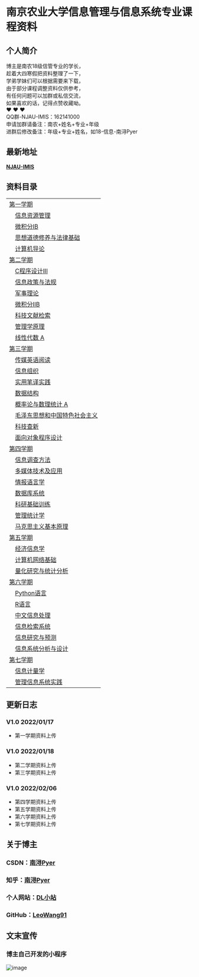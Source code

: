 # 南京农业大学信息管理与信息系统专业课程资料


## 个人简介

博主是南农18级信管专业的学长，<br/>
趁着大四寒假把资料整理了一下，<br/>
学弟学妹们可以根据需要来下载，<br/>
由于部分课程调整资料仅供参考，<br/>
有任何问题可以加群或私信交流，<br/>
如果喜欢的话，记得点赞收藏呦。<br/>
❤ ❤ ❤<br/>
QQ群-NJAU-IMIS：162141000<br/>
申请加群请备注：南农+姓名+专业+年级<br/>
进群后修改备注：年级+专业+姓名，如18-信息-南浔Pyer

## 最新地址
<a href="https://www.idalei.top/source/2022/03/28/njau-imis"><b>NJAU-IMIS</b></a>


## 资料目录

<table>
<tr><td ><a href="https://github.com/LeoWang91/NJAU-IMIS/tree/main/%E7%AC%AC%E4%B8%80%E5%AD%A6%E6%9C%9F">第一学期</a></td></tr>
  <tr><td>&emsp;<a href="https://github.com/LeoWang91/NJAU-IMIS/tree/main/%E7%AC%AC%E4%B8%80%E5%AD%A6%E6%9C%9F/%E4%BF%A1%E6%81%AF%E8%B5%84%E6%BA%90%E7%AE%A1%E7%90%86">信息资源管理</a></td></tr>
  <tr><td>&emsp;<a href="https://github.com/LeoWang91/NJAU-IMIS/tree/main/%E7%AC%AC%E4%B8%80%E5%AD%A6%E6%9C%9F/%E5%BE%AE%E7%A7%AF%E5%88%86%E2%85%A0B">微积分ⅠB</a></td></tr>
  <tr><td>&emsp;<a href="https://github.com/LeoWang91/NJAU-IMIS/tree/main/%E7%AC%AC%E4%B8%80%E5%AD%A6%E6%9C%9F/%E6%80%9D%E6%83%B3%E9%81%93%E5%BE%B7%E4%BF%AE%E5%85%BB%E4%B8%8E%E6%B3%95%E5%BE%8B%E5%9F%BA%E7%A1%80">思想道德修养与法律基础</a></td></tr>
  <tr><td>&emsp;<a href="https://github.com/LeoWang91/NJAU-IMIS/tree/main/%E7%AC%AC%E4%B8%80%E5%AD%A6%E6%9C%9F/%E8%AE%A1%E7%AE%97%E6%9C%BA%E5%AF%BC%E8%AE%BA">计算机导论</a></td></tr>
  
<tr><td ><a href="https://github.com/LeoWang91/NJAU-IMIS/tree/main/%E7%AC%AC%E4%BA%8C%E5%AD%A6%E6%9C%9F">第二学期</a></td></tr>
  <tr><td>&emsp;<a href="https://github.com/LeoWang91/NJAU-IMIS/tree/main/%E7%AC%AC%E4%BA%8C%E5%AD%A6%E6%9C%9F/C%E7%A8%8B%E5%BA%8F%E8%AE%BE%E8%AE%A1%E2%85%A2">C程序设计Ⅲ</a></td></tr>
  <tr><td>&emsp;<a href="https://github.com/LeoWang91/NJAU-IMIS/tree/main/%E7%AC%AC%E4%BA%8C%E5%AD%A6%E6%9C%9F/%E4%BF%A1%E6%81%AF%E6%94%BF%E7%AD%96%E4%B8%8E%E6%B3%95%E8%A7%84">信息政策与法规</a></td></tr>
  <tr><td>&emsp;<a href="https://github.com/LeoWang91/NJAU-IMIS/tree/main/%E7%AC%AC%E4%BA%8C%E5%AD%A6%E6%9C%9F/%E5%86%9B%E4%BA%8B%E7%90%86%E8%AE%BA">军事理论</a></td></tr>
  <tr><td>&emsp;<a href="https://github.com/LeoWang91/NJAU-IMIS/tree/main/%E7%AC%AC%E4%BA%8C%E5%AD%A6%E6%9C%9F/%E5%BE%AE%E7%A7%AF%E5%88%86%E2%85%A1B">微积分ⅡB</a></td></tr>
  <tr><td>&emsp;<a href="https://github.com/LeoWang91/NJAU-IMIS/tree/main/%E7%AC%AC%E4%BA%8C%E5%AD%A6%E6%9C%9F/%E7%A7%91%E6%8A%80%E6%96%87%E7%8C%AE%E6%A3%80%E7%B4%A2">科技文献检索</a></td></tr>
  <tr><td>&emsp;<a href="https://github.com/LeoWang91/NJAU-IMIS/tree/main/%E7%AC%AC%E4%BA%8C%E5%AD%A6%E6%9C%9F/%E7%AE%A1%E7%90%86%E5%AD%A6%E5%8E%9F%E7%90%86">管理学原理</a></td></tr>
  <tr><td>&emsp;<a href="https://github.com/LeoWang91/NJAU-IMIS/tree/main/%E7%AC%AC%E4%BA%8C%E5%AD%A6%E6%9C%9F/%E7%BA%BF%E6%80%A7%E4%BB%A3%E6%95%B0%20A">线性代数 A</a></td></tr>
  
<tr><td ><a href="https://github.com/LeoWang91/NJAU-IMIS/tree/main/%E7%AC%AC%E4%B8%89%E5%AD%A6%E6%9C%9F">第三学期</a></td></tr>
  <tr><td>&emsp;<a href="https://github.com/LeoWang91/NJAU-IMIS/tree/main/%E7%AC%AC%E4%B8%89%E5%AD%A6%E6%9C%9F/%E4%BC%A0%E5%AA%92%E8%8B%B1%E8%AF%AD%E9%98%85%E8%AF%BB">传媒英语阅读</a></td></tr>
  <tr><td>&emsp;<a href="https://github.com/LeoWang91/NJAU-IMIS/tree/main/%E7%AC%AC%E4%B8%89%E5%AD%A6%E6%9C%9F/%E4%BF%A1%E6%81%AF%E7%BB%84%E7%BB%87">信息组织</a></td></tr>
  <tr><td>&emsp;<a href="https://github.com/LeoWang91/NJAU-IMIS/tree/main/%E7%AC%AC%E4%B8%89%E5%AD%A6%E6%9C%9F/%E5%AE%9E%E7%94%A8%E7%AC%94%E8%AF%91%E5%AE%9E%E8%B7%B5">实用笔译实践</a></td></tr>
  <tr><td>&emsp;<a href="https://github.com/LeoWang91/NJAU-IMIS/tree/main/%E7%AC%AC%E4%B8%89%E5%AD%A6%E6%9C%9F/%E6%95%B0%E6%8D%AE%E7%BB%93%E6%9E%84">数据结构</a></td></tr>
  <tr><td>&emsp;<a href="https://github.com/LeoWang91/NJAU-IMIS/tree/main/%E7%AC%AC%E4%B8%89%E5%AD%A6%E6%9C%9F/%E6%A6%82%E7%8E%87%E8%AE%BA%E4%B8%8E%E6%95%B0%E7%90%86%E7%BB%9F%E8%AE%A1%20A">概率论与数理统计 A</a></td></tr>
  <tr><td>&emsp;<a href="https://github.com/LeoWang91/NJAU-IMIS/tree/main/%E7%AC%AC%E4%B8%89%E5%AD%A6%E6%9C%9F/%E6%AF%9B%E6%B3%BD%E4%B8%9C%E6%80%9D%E6%83%B3%E5%92%8C%E4%B8%AD%E5%9B%BD%E7%89%B9%E8%89%B2%E7%A4%BE%E4%BC%9A%E4%B8%BB%E4%B9%89">毛泽东思想和中国特色社会主义</a></td></tr>
  <tr><td>&emsp;<a href="https://github.com/LeoWang91/NJAU-IMIS/tree/main/%E7%AC%AC%E4%B8%89%E5%AD%A6%E6%9C%9F/%E7%A7%91%E6%8A%80%E6%9F%A5%E6%96%B0">科技查新</a></td></tr>
  <tr><td>&emsp;<a href="https://github.com/LeoWang91/NJAU-IMIS/tree/main/%E7%AC%AC%E4%B8%89%E5%AD%A6%E6%9C%9F/%E9%9D%A2%E5%90%91%E5%AF%B9%E8%B1%A1%E7%A8%8B%E5%BA%8F%E8%AE%BE%E8%AE%A1">面向对象程序设计</a></td></tr> 
  
<tr><td ><a href="https://github.com/LeoWang91/NJAU-IMIS/tree/main/%E7%AC%AC%E5%9B%9B%E5%AD%A6%E6%9C%9F">第四学期</a></td></tr>
  <tr><td>&emsp;<a href="https://github.com/LeoWang91/NJAU-IMIS/tree/main/%E7%AC%AC%E5%9B%9B%E5%AD%A6%E6%9C%9F/%E4%BF%A1%E6%81%AF%E8%B0%83%E6%9F%A5%E6%96%B9%E6%B3%95">信息调查方法</a></td></tr>
  <tr><td>&emsp;<a href="https://github.com/LeoWang91/NJAU-IMIS/tree/main/%E7%AC%AC%E5%9B%9B%E5%AD%A6%E6%9C%9F/%E5%A4%9A%E5%AA%92%E4%BD%93%E6%8A%80%E6%9C%AF%E5%8F%8A%E5%BA%94%E7%94%A8">多媒体技术及应用</a></td></tr>
  <tr><td>&emsp;<a href="https://github.com/LeoWang91/NJAU-IMIS/tree/main/%E7%AC%AC%E5%9B%9B%E5%AD%A6%E6%9C%9F/%E6%83%85%E6%8A%A5%E8%AF%AD%E8%A8%80%E5%AD%A6">情报语言学</a></td></tr>
  <tr><td>&emsp;<a href="https://github.com/LeoWang91/NJAU-IMIS/tree/main/%E7%AC%AC%E5%9B%9B%E5%AD%A6%E6%9C%9F/%E6%95%B0%E6%8D%AE%E5%BA%93%E7%B3%BB%E7%BB%9F">数据库系统</a></td></tr>
  <tr><td>&emsp;<a href="https://github.com/LeoWang91/NJAU-IMIS/tree/main/%E7%AC%AC%E5%9B%9B%E5%AD%A6%E6%9C%9F/%E7%A7%91%E7%A0%94%E5%9F%BA%E7%A1%80%E8%AE%AD%E7%BB%83">科研基础训练</a></td></tr>
  <tr><td>&emsp;<a href="https://github.com/LeoWang91/NJAU-IMIS/tree/main/%E7%AC%AC%E5%9B%9B%E5%AD%A6%E6%9C%9F/%E7%AE%A1%E7%90%86%E7%BB%9F%E8%AE%A1%E5%AD%A6">管理统计学</a></td></tr>
  <tr><td>&emsp;<a href="https://github.com/LeoWang91/NJAU-IMIS/tree/main/%E7%AC%AC%E5%9B%9B%E5%AD%A6%E6%9C%9F/%E9%A9%AC%E5%85%8B%E6%80%9D%E4%B8%BB%E4%B9%89%E5%9F%BA%E6%9C%AC%E5%8E%9F%E7%90%86">马克思主义基本原理</a></td></tr>
  
<tr><td ><a href="https://github.com/LeoWang91/NJAU-IMIS/tree/main/%E7%AC%AC%E4%BA%94%E5%AD%A6%E6%9C%9F">第五学期</a></td></tr>
  <tr><td>&emsp;<a href="https://github.com/LeoWang91/NJAU-IMIS/tree/main/%E7%AC%AC%E4%BA%94%E5%AD%A6%E6%9C%9F/%E7%BB%8F%E6%B5%8E%E4%BF%A1%E6%81%AF%E5%AD%A6">经济信息学</a></td></tr>
  <tr><td>&emsp;<a href="https://github.com/LeoWang91/NJAU-IMIS/tree/main/%E7%AC%AC%E4%BA%94%E5%AD%A6%E6%9C%9F/%E8%AE%A1%E7%AE%97%E6%9C%BA%E7%BD%91%E7%BB%9C%E5%9F%BA%E7%A1%80">计算机网络基础</a></td></tr>
  <tr><td>&emsp;<a href="https://github.com/LeoWang91/NJAU-IMIS/tree/main/%E7%AC%AC%E4%BA%94%E5%AD%A6%E6%9C%9F/%E9%87%8F%E5%8C%96%E7%A0%94%E7%A9%B6%E4%B8%8E%E7%BB%9F%E8%AE%A1%E5%88%86%E6%9E%90">量化研究与统计分析</a></td></tr>
  
<tr><td ><a href="https://github.com/LeoWang91/NJAU-IMIS/tree/main/%E7%AC%AC%E5%85%AD%E5%AD%A6%E6%9C%9F">第六学期</a></td></tr>
  <tr><td>&emsp;<a href="https://github.com/LeoWang91/NJAU-IMIS/tree/main/%E7%AC%AC%E5%85%AD%E5%AD%A6%E6%9C%9F/Python%E8%AF%AD%E8%A8%80">Python语言</a></td></tr>
  <tr><td>&emsp;<a href="https://github.com/LeoWang91/NJAU-IMIS/tree/main/%E7%AC%AC%E5%85%AD%E5%AD%A6%E6%9C%9F/R%E8%AF%AD%E8%A8%80">R语言</a></td></tr>
  <tr><td>&emsp;<a href="https://github.com/LeoWang91/NJAU-IMIS/tree/main/%E7%AC%AC%E5%85%AD%E5%AD%A6%E6%9C%9F/%E4%B8%AD%E6%96%87%E4%BF%A1%E6%81%AF%E5%A4%84%E7%90%86">中文信息处理</a></td></tr>
  <tr><td>&emsp;<a href="https://github.com/LeoWang91/NJAU-IMIS/tree/main/%E7%AC%AC%E5%85%AD%E5%AD%A6%E6%9C%9F/%E4%BF%A1%E6%81%AF%E6%A3%80%E7%B4%A2%E7%B3%BB%E7%BB%9F">信息检索系统</a></td></tr>
  <tr><td>&emsp;<a href="https://github.com/LeoWang91/NJAU-IMIS/tree/main/%E7%AC%AC%E5%85%AD%E5%AD%A6%E6%9C%9F/%E4%BF%A1%E6%81%AF%E7%A0%94%E7%A9%B6%E4%B8%8E%E9%A2%84%E6%B5%8B">信息研究与预测</a></td></tr>
  <tr><td>&emsp;<a href="https://github.com/LeoWang91/NJAU-IMIS/tree/main/%E7%AC%AC%E5%85%AD%E5%AD%A6%E6%9C%9F/%E4%BF%A1%E6%81%AF%E7%B3%BB%E7%BB%9F%E5%88%86%E6%9E%90%E4%B8%8E%E8%AE%BE%E8%AE%A1">信息系统分析与设计</a></td></tr>
  
<tr><td ><a href="https://github.com/LeoWang91/NJAU-IMIS/tree/main/%E7%AC%AC%E4%B8%83%E5%AD%A6%E6%9C%9F">第七学期</a></td></tr>
  <tr><td>&emsp;<a href="https://github.com/LeoWang91/NJAU-IMIS/tree/main/%E7%AC%AC%E4%B8%83%E5%AD%A6%E6%9C%9F/%E4%BF%A1%E6%81%AF%E8%AE%A1%E9%87%8F%E5%AD%A6">信息计量学</a></td></tr>
  <tr><td>&emsp;<a href="https://github.com/LeoWang91/NJAU-IMIS/tree/main/%E7%AC%AC%E4%B8%83%E5%AD%A6%E6%9C%9F/%E7%AE%A1%E7%90%86%E4%BF%A1%E6%81%AF%E7%B3%BB%E7%BB%9F%E5%AE%9E%E8%B7%B5">管理信息系统实践</a></td></tr>
  
</table>


## 更新日志

### V1.0 2022/01/17
* 第一学期资料上传

### V1.0 2022/01/18
* 第二学期资料上传
* 第三学期资料上传

### V1.0 2022/02/06
* 第四学期资料上传
* 第五学期资料上传
* 第六学期资料上传
* 第七学期资料上传

## 关于博主

### CSDN：[南浔Pyer](https://blog.csdn.net/qq_45538469)<br/>
### 知乎：[南浔Pyer](https://www.zhihu.com/people/mo-chen-42-54)<br/>
### 个人网站：[DL小站](https://www.idalei.top/)<br/>
### GitHub：[LeoWang91](https://github.com/LeoWang91)<br/>


## 文末宣传

### 博主自己开发的小程序
![image](https://user-images.githubusercontent.com/60532543/149790326-837fc477-a296-4a30-afd1-8a78ac050687.png)

